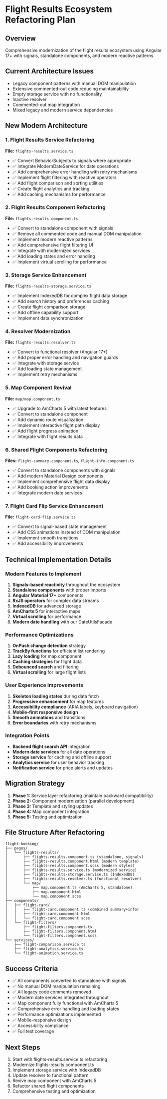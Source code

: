 # Flight Results Ecosystem Refactoring Plan

## Overview
Comprehensive modernization of the flight results ecosystem using Angular 17+ with signals, standalone components, and modern reactive patterns.

## Current Architecture Issues
- Legacy component patterns with manual DOM manipulation
- Extensive commented-out code reducing maintainability
- Empty storage service with no functionality
- Inactive resolver
- Commented-out map integration
- Mixed legacy and modern service dependencies

## New Modern Architecture

### 1. Flight Results Service Refactoring
**File:** `flights-results.service.ts`
- ✅ Convert BehaviorSubjects to signals where appropriate
- ✅ Integrate ModernDateService for date operations
- ✅ Add comprehensive error handling with retry mechanisms
- ✅ Implement flight filtering with reactive operators
- ✅ Add flight comparison and sorting utilities
- ✅ Create flight analytics and tracking
- ✅ Add caching mechanisms for performance

### 2. Flight Results Component Refactoring
**File:** `flights-results.component.ts`
- ✅ Convert to standalone component with signals
- ✅ Remove all commented code and manual DOM manipulation
- ✅ Implement modern reactive patterns
- ✅ Add comprehensive flight filtering UI
- ✅ Integrate with modernized services
- ✅ Add loading states and error handling
- ✅ Implement virtual scrolling for performance

### 3. Storage Service Enhancement
**File:** `flights-results-storage.service.ts`
- ✅ Implement IndexedDB for complex flight data storage
- ✅ Add search history and preferences caching
- ✅ Create flight comparison storage
- ✅ Add offline capability support
- ✅ Implement data synchronization

### 4. Resolver Modernization
**File:** `flights-results.resolver.ts`
- ✅ Convert to functional resolver (Angular 17+)
- ✅ Add proper error handling and navigation guards
- ✅ Integrate with storage service
- ✅ Add loading state management
- ✅ Implement retry mechanisms

### 5. Map Component Revival
**File:** `map/map.component.ts`
- ✅ Upgrade to AmCharts 5 with latest features
- ✅ Convert to standalone component
- ✅ Add dynamic route visualization
- ✅ Implement interactive flight path display
- ✅ Add flight progress animation
- ✅ Integrate with flight results data

### 6. Shared Flight Components Refactoring
**Files:** `flight-summary.component.ts`, `flight-info.component.ts`
- ✅ Convert to standalone components with signals
- ✅ Add modern Material Design components
- ✅ Implement comprehensive flight data display
- ✅ Add booking action improvements
- ✅ Integrate modern date services

### 7. Flight Card Flip Service Enhancement
**File:** `flight-card-flip.service.ts`
- ✅ Convert to signal-based state management
- ✅ Add CSS animations instead of DOM manipulation
- ✅ Implement smooth transitions
- ✅ Add accessibility improvements

## Technical Implementation Details

### Modern Features to Implement
1. **Signals-based reactivity** throughout the ecosystem
2. **Standalone components** with proper imports
3. **Angular Material 17+** components
4. **RxJS operators** for complex data streams
5. **IndexedDB** for advanced storage
6. **AmCharts 5** for interactive maps
7. **Virtual scrolling** for performance
8. **Modern date handling** with our DateUtilsFacade

### Performance Optimizations
1. **OnPush change detection** strategy
2. **TrackBy functions** for efficient list rendering
3. **Lazy loading** for map component
4. **Caching strategies** for flight data
5. **Debounced search** and filtering
6. **Virtual scrolling** for large flight lists

### User Experience Improvements
1. **Skeleton loading states** during data fetch
2. **Progressive enhancement** for map features
3. **Accessibility compliance** (ARIA labels, keyboard navigation)
4. **Mobile-first responsive design**
5. **Smooth animations** and transitions
6. **Error boundaries** with retry mechanisms

### Integration Points
- **Backend flight search API** integration
- **Modern date services** for all date operations
- **Storage service** for caching and offline support
- **Analytics service** for user behavior tracking
- **Notification service** for price alerts and updates

## Migration Strategy
1. **Phase 1:** Service layer refactoring (maintain backward compatibility)
2. **Phase 2:** Component modernization (parallel development)
3. **Phase 3:** Template and styling updates
4. **Phase 4:** Map component integration
5. **Phase 5:** Testing and optimization

## File Structure After Refactoring
```
flight-booking/
├── pages/
│   └── flights-results/
│       ├── flights-results.component.ts (standalone, signals)
│       ├── flights-results.component.html (modern template)
│       ├── flights-results.component.scss (modern styles)
│       ├── flights-results.service.ts (modernized service)
│       ├── flights-results-storage.service.ts (IndexedDB)
│       ├── flights-results.resolver.ts (functional resolver)
│       └── map/
│           ├── map.component.ts (AmCharts 5, standalone)
│           ├── map.component.html
│           └── map.component.scss
├── components/
│   ├── flight-card/
│   │   ├── flight-card.component.ts (combined summary+info)
│   │   ├── flight-card.component.html
│   │   └── flight-card.component.scss
│   └── flight-filters/
│       ├── flight-filters.component.ts
│       ├── flight-filters.component.html
│       └── flight-filters.component.scss
└── services/
    ├── flight-comparison.service.ts
    ├── flight-analytics.service.ts
    └── flight-animation.service.ts
```

## Success Criteria
- ✅ All components converted to standalone with signals
- ✅ No manual DOM manipulation remaining
- ✅ All legacy code comments removed
- ✅ Modern date services integrated throughout
- ✅ Map component fully functional with AmCharts 5
- ✅ Comprehensive error handling and loading states
- ✅ Performance optimizations implemented
- ✅ Mobile-responsive design
- ✅ Accessibility compliance
- ✅ Full test coverage

## Next Steps
1. Start with flights-results.service.ts refactoring
2. Modernize flights-results.component.ts
3. Implement storage service with IndexedDB
4. Update resolver to functional pattern
5. Revive map component with AmCharts 5
6. Refactor shared flight components
7. Comprehensive testing and optimization